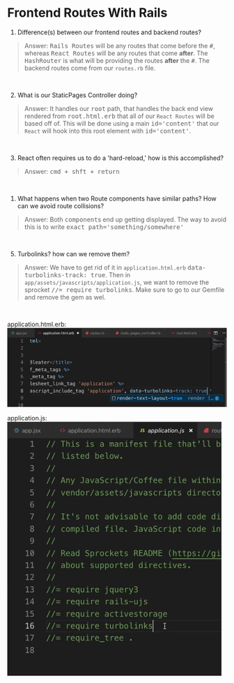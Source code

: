 # **Frontend Routes With Rails**

1. Difference(s) between our frontend routes and backend routes?
>Answer: <kbd>Rails Routes</kbd> will be any routes that come before the <kbd>#</kbd>, whereas <kbd>React Routes</kbd> will be any routes that come **after**. The <kbd>HashRouter</kbd> is what will be providing the routes **after** the <kbd>#</kbd>. The backend routes come from our `routes.rb` file. 

&nbsp;

2. What is our StaticPages Controller doing?
>Answer: It handles our <kbd>root</kbd> path, that handles the back end view rendered from <kbd>root.html.erb</kbd> that all of our `React Routes` will be based off of. This will be done using a main <kbd>id='content'</kbd> that our `React` will hook into this root element with <kbd>id='content'</kbd>. 

&nbsp;

3. React often requires us to do a 'hard-reload,' how is this accomplished?
>Answer: <kbd>cmd + shft + return</kbd>

&nbsp;

1. What happens when two Route components have similar paths? How can we avoid route collisions?
>Answer: Both <kbd>component</kbd>s end up getting displayed. The way to avoid this is to write <kbd>exact path='something/somewhere'</kbd>

&nbsp;

5. Turbolinks? how can we remove them?
>Answer: We have to get rid of it in `application.html.erb` <kbd>data-turbolinks-track: true</kbd>. Then in `app/assets/javascripts/application.js`, we want to remove the sprocket <kbd>//= require turbolinks</kbd>. Make sure to go to our Gemfile and remove the gem as wel.  

&nbsp;

application.html.erb:
![alt text](./bleater/app/assets/images/Screen&#32;Shot&#32;2020-02-16&#32;at&#32;1.jpg "Application.HTML.ERB Turbolinks Example")

application.js: 
![alt text](./bleater/app/assets/images/Screen&#32;Shot&#32;2020-02-16&#32;at&#32;2.jpg "APP/ASSETS/JAVASCRIPTS/Aplication Turbolinks Example")